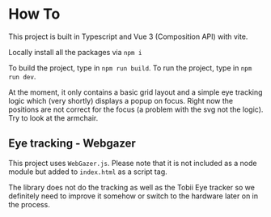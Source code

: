 # How To

This project is built in Typescript and Vue 3 (Composition API) with vite.

Locally install all the packages via `npm i`

To build the project, type in `npm run build`.
To run the project, type in `npm run dev`.

At the moment, it only contains a basic grid layout and a simple eye tracking logic which (very shortly) displays a popup on focus. Right now the positions are not correct for the focus (a problem with the svg not the logic). Try to look at the armchair.

## Eye tracking - Webgazer

This project uses `WebGazer.js`. Please note that it is not included as a node module but added to `index.html` as a script tag.

The library does not do the tracking as well as the Tobii Eye tracker so we definitely need to improve it somehow or switch to the hardware later on in the process.
